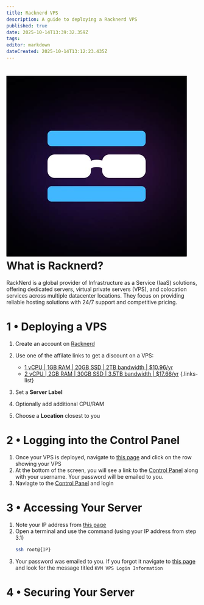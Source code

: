 ```yaml
---
title: Racknerd VPS
description: A guide to deploying a Racknerd VPS
published: true
date: 2025-10-14T13:39:32.359Z
tags: 
editor: markdown
dateCreated: 2025-10-14T13:12:23.435Z
---
```


# <img src="/racknerd.jpg" class="tab-icon"> What is Racknerd?

RackNerd is a global provider of Infrastructure as a Service (IaaS) solutions, offering dedicated servers, virtual private servers (VPS), and colocation services across multiple datacenter locations. They focus on providing reliable hosting solutions with 24/7 support and competitive pricing.

# 1 • Deploying a VPS

1. Create an account on [Racknerd](https://www.racknerd.com/)
1. Use one of the affilate links to get a discount on a VPS:

    - [1 vCPU | 1GB RAM | 20GB SSD | 2TB bandwidth | $10.96/yr](https://my.racknerd.com/aff.php?aff=15328&pid=912)
    - [2 vCPU | 2GB RAM | 30GB SSD | 3.5TB bandwidth | $17.66/yr](https://my.racknerd.com/aff.php?aff=15328&pid=913)
    {.links-list}

1. Set a **Server Label**
1. Optionally add additional CPU/RAM
1. Choose a **Location** closest to you

# 2 • Logging into the Control Panel
1. Once your VPS is deployed, navigate to [this page](https://my.racknerd.com/clientarea.php?action=services) and click on the row showing your VPS
1. At the bottom of the screen, you will see a link to the [Control Panel](https://nerdvm.racknerd.com/) along with your username. Your password will be emailed to you.
1. Naviagte to the [Control Panel](https://nerdvm.racknerd.com/) and login

# 3 • Accessing Your Server
1. Note your IP address from [this page](https://my.racknerd.com/clientarea.php?action=services)
1. Open a terminal and use the command (using your IP address from step 3.1)
    ```bash
    ssh root@{IP}
    ```
1. Your password was emailed to you. If you forgot it navigate to [this page](https://my.racknerd.com/clientarea.php?action=emails) and look for the message titled `KVM VPS Login Information`

# 4 • Securing Your Server
